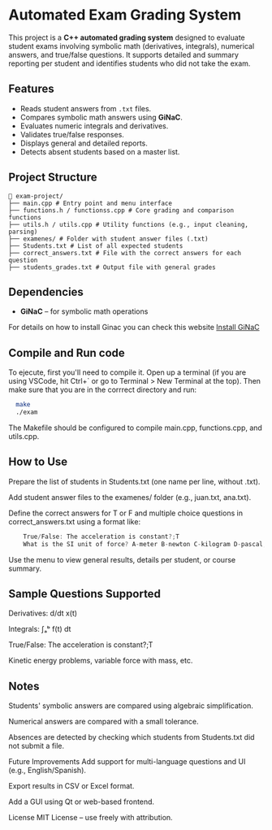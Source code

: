 # Automated Exam Grading System

This project is a **C++ automated grading system** designed to evaluate student exams involving symbolic math (derivatives, integrals), numerical answers, and true/false questions. It supports detailed and summary reporting per student and identifies students who did not take the exam.

## Features

- Reads student answers from `.txt` files.
- Compares symbolic math answers using **GiNaC**.
- Evaluates numeric integrals and derivatives.
- Validates true/false responses.
- Displays general and detailed reports.
- Detects absent students based on a master list.

## Project Structure

```plaintext
📁 exam-project/
├── main.cpp # Entry point and menu interface
├── functions.h / functionss.cpp # Core grading and comparison functions
├── utils.h / utils.cpp # Utility functions (e.g., input cleaning, parsing)
├── examenes/ # Folder with student answer files (.txt)
├── Students.txt # List of all expected students
├── correct_answers.txt # File with the correct answers for each question
├── students_grades.txt # Output file with general grades
```

## Dependencies

- **GiNaC** – for symbolic math operations


For details on how to install Ginac you can check this website [Install GiNaC](https://www.ginac.de/ginac.git/?p=ginac.git;a=blob_plain;f=INSTALL)

## Compile and Run code

To ejecute, first you'll need to compile it. Open up a terminal (if you are using VSCode, hit Ctrl+` or go to Terminal > New Terminal at the top). Then make sure that you are in the corrrect directory and run:

```bash
  make
  ./exam
```
The Makefile should be configured to compile main.cpp, functions.cpp, and utils.cpp.

## How to Use
Prepare the list of students in Students.txt (one name per line, without .txt).

Add student answer files to the examenes/ folder (e.g., juan.txt, ana.txt).

Define the correct answers for T or F and multiple choice questions in correct_answers.txt using a format like:

``` cpp
    True/False: The acceleration is constant?;T
    What is the SI unit of force? A-meter B-newton C-kilogram D-pascal;B
```

Use the menu to view general results, details per student, or course summary.



## Sample Questions Supported

Derivatives: d/dt x(t)

Integrals: ∫ₐᵇ f(t) dt

True/False: The acceleration is constant?;T

Kinetic energy problems, variable force with mass, etc.

## Notes
Students' symbolic answers are compared using algebraic simplification.

Numerical answers are compared with a small tolerance.

Absences are detected by checking which students from Students.txt did not submit a file.

Future Improvements
Add support for multi-language questions and UI (e.g., English/Spanish).

Export results in CSV or Excel format.

Add a GUI using Qt or web-based frontend.

License
MIT License – use freely with attribution.

